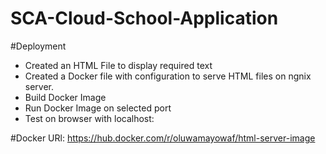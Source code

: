 # SCA-Cloud-School-Application

#Deployment 

- Created an HTML File to display required text
- Created a Docker file with configuration to serve HTML files on ngnix server. 
- Build Docker Image 
- Run Docker Image on selected port 
- Test on browser with localhost:<port>

#Docker URl: https://hub.docker.com/r/oluwamayowaf/html-server-image
